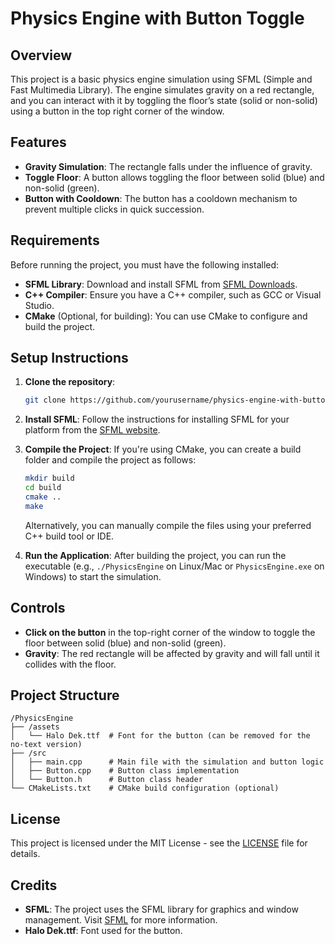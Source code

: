 
# Physics Engine with Button Toggle

## Overview

This project is a basic physics engine simulation using SFML (Simple and Fast Multimedia Library). The engine simulates gravity on a red rectangle, and you can interact with it by toggling the floor’s state (solid or non-solid) using a button in the top right corner of the window.

## Features

- **Gravity Simulation**: The rectangle falls under the influence of gravity.
- **Toggle Floor**: A button allows toggling the floor between solid (blue) and non-solid (green).
- **Button with Cooldown**: The button has a cooldown mechanism to prevent multiple clicks in quick succession.

## Requirements

Before running the project, you must have the following installed:

- **SFML Library**: Download and install SFML from [SFML Downloads](https://www.sfml-dev.org/download.php).
- **C++ Compiler**: Ensure you have a C++ compiler, such as GCC or Visual Studio.
- **CMake** (Optional, for building): You can use CMake to configure and build the project.

## Setup Instructions

1. **Clone the repository**:

   ```bash
   git clone https://github.com/yourusername/physics-engine-with-button-toggle.git
   ```

2. **Install SFML**:
   Follow the instructions for installing SFML for your platform from the [SFML website](https://www.sfml-dev.org/download.php).

3. **Compile the Project**:
   If you're using CMake, you can create a build folder and compile the project as follows:

   ```bash
   mkdir build
   cd build
   cmake ..
   make
   ```

   Alternatively, you can manually compile the files using your preferred C++ build tool or IDE.

4. **Run the Application**:
   After building the project, you can run the executable (e.g., `./PhysicsEngine` on Linux/Mac or `PhysicsEngine.exe` on Windows) to start the simulation.

## Controls

- **Click on the button** in the top-right corner of the window to toggle the floor between solid (blue) and non-solid (green).
- **Gravity**: The red rectangle will be affected by gravity and will fall until it collides with the floor.

## Project Structure

```
/PhysicsEngine
├── /assets
│   └── Halo Dek.ttf  # Font for the button (can be removed for the no-text version)
├── /src
│   ├── main.cpp      # Main file with the simulation and button logic
│   ├── Button.cpp    # Button class implementation
│   └── Button.h      # Button class header
└── CMakeLists.txt    # CMake build configuration (optional)
```

## License

This project is licensed under the MIT License - see the [LICENSE](LICENSE) file for details.

## Credits

- **SFML**: The project uses the SFML library for graphics and window management. Visit [SFML](https://www.sfml-dev.org/) for more information.
- **Halo Dek.ttf**: Font used for the button.
